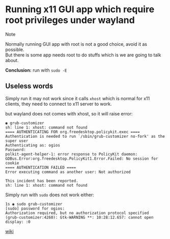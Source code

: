 # Running x11 GUI app which require root privileges under wayland

> [!NOTE]
> Normally running GUI app with root is not a good choice, avoid it as possible.  
> But there is some app needs root to do stuffs which is we are going to talk about.

**Conclusion:** run with `sudo -E`

## Useless words

Simply run it may not work since it calls `xhost` which is normal for x11 clients, they need to connect to x11 server to work.

but wayland does not comes with xhost, so it will raise error:

```
◉ grub-customizer
sh: line 1: xhost: command not found
==== AUTHENTICATING FOR org.freedesktop.policykit.exec ====
Authentication is needed to run `/sbin/grub-customizer no-fork' as the super user
Authenticating as: ogios
Password:
polkit-agent-helper-1: error response to PolicyKit daemon: GDBus.Error:org.freedesktop.PolicyKit1.Error.Failed: No session for cookie
==== AUTHENTICATION FAILED ====
Error executing command as another user: Not authorized

This incident has been reported.
sh: line 1: xhost: command not found
```

Simply run with `sudo` does not work either:

```
1s ◉ sudo grub-customizer
[sudo] password for ogios:
Authorization required, but no authorization protocol specified
(grub-customizer:4260): Gtk-WARNING **: 10:28:12.657: cannot open display: :0
```

[wiki](https://wiki.archlinux.org/title/Running_GUI_applications_as_root)
